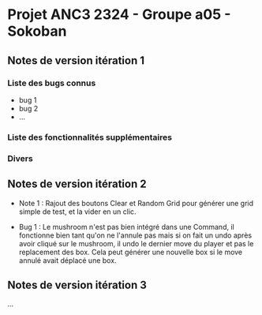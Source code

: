 # Projet ANC3 2324 - Groupe a05 - Sokoban

## Notes de version itération 1

### Liste des bugs connus

* bug 1
* bug 2
* ...

### Liste des fonctionnalités supplémentaires

### Divers

## Notes de version itération 2

- Note 1 : 
	Rajout des boutons Clear et Random Grid pour générer une grid simple de test, et la vider en un clic.

- Bug 1 : 
	Le mushroom n'est pas bien intégré dans une Command, il fonctionne bien tant qu'on ne l'annule pas mais si on fait un undo après avoir cliqué sur le mushroom,
	il undo le dernier move du player et pas le replacement des box. Cela peut générer une nouvelle box si le move annulé avait déplacé une box.

## Notes de version itération 3

...
